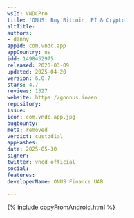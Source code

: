 ```yaml
---
wsId: VNDCPro
title: 'ONUS: Buy Bitcoin, PI & Crypto'
altTitle: 
authors:
- danny
appId: com.vndc.app
appCountry: us
idd: 1498452975
released: 2020-03-09
updated: 2025-04-20
version: 6.0.7
stars: 4.7
reviews: 1327
website: https://goonus.io/en
repository: 
issue: 
icon: com.vndc.app.jpg
bugbounty: 
meta: removed
verdict: custodial
appHashes: 
date: 2025-05-30
signer: 
twitter: vncd_official
social: 
features: 
developerName: ONUS Finance UAB

---
```


{% include copyFromAndroid.html %}
